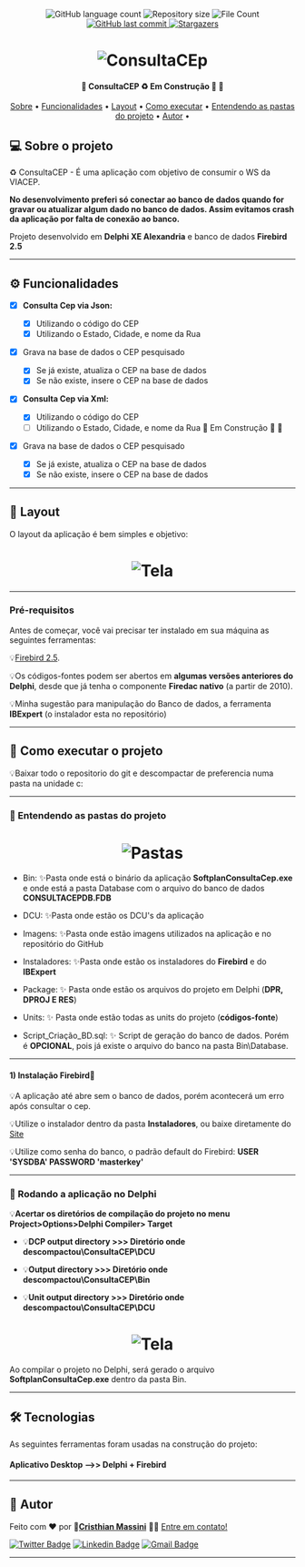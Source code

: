 <p align="center">
  <img alt="GitHub language count" src="https://img.shields.io/github/languages/count/crismassini/ConsultaCep?color=%2304D361">

  <img alt="Repository size" src="https://img.shields.io/github/repo-size/crismassini/ConsultaCep">
  <img alt="File Count" src="https://img.shields.io/github/directory-file-count/crismassini/ConsultaCep">
  
  <a href="https://github.com/crismassini/ConsultaCep/commits/master">
    <img alt="GitHub last commit" src="https://img.shields.io/github/last-commit/crismassini/ConsultaCep">
  </a>
    
   <a href="https://github.com/crismassini/ConsultaCep/stargazers">
    <img alt="Stargazers" src="https://img.shields.io/github/stars/crismassini/ConsultaCep?style=social">
  </a>

</p>
<h1 align="center">
    <img alt="ConsultaCEp" title="#ConsultaCEP" src="./Imagens/principal.png" />
</h1>

<h4 align="center"> 
	🚧  ConsultaCEP ♻️ Em Construção 🚀 🚧
</h4>

<p align="center">
 <a href="#-sobre-o-projeto">Sobre</a> •
 <a href="#-funcionalidades">Funcionalidades</a> •
 <a href="#-layout">Layout</a> • 
 <a href="#-como-executar-o-projeto">Como executar</a> • 
<a href="#-entendendo-as-pastas-do-projeto">Entendendo as pastas do projeto</a> • 	
 <a href="#-autor">Autor</a> • 
</p>

## 💻 Sobre o projeto

♻️ ConsultaCEP - É uma aplicação com objetivo de consumir o WS da VIACEP.

**No desenvolvimento preferi só conectar ao banco de dados quando for gravar ou atualizar algum dado no banco de dados. Assim evitamos crash da aplicação por falta de conexão ao banco.**

Projeto desenvolvido em **Delphi XE Alexandria** e banco de dados **Firebird 2.5**

---

## ⚙️ Funcionalidades

- [x] **Consulta Cep via Json:**

  - [x] Utilizando o código do CEP
  - [x] Utilizando o Estado, Cidade, e nome da Rua

- [x] Grava na base de dados o CEP pesquisado
  - [x] Se já existe, atualiza o CEP na base de dados
  - [x] Se não existe, insere o CEP na base de dados

- [x] **Consulta Cep via Xml:**
  - [x] Utilizando o código do CEP
  - [ ] Utilizando o Estado, Cidade, e nome da Rua   🚧 Em Construção 🚀 🚧

- [x] Grava na base de dados o CEP pesquisado
  - [x] Se já existe, atualiza o CEP na base de dados
  - [x] Se não existe, insere o CEP na base de dados

---

## 🎨 Layout

O layout da aplicação é bem simples e objetivo:

<h1 align="center">
    <img alt="Tela" title="Tela" src="./Imagens/TelaConsultaCep.png" />
</h1>

---

### Pré-requisitos

Antes de começar, você vai precisar ter instalado em sua máquina as seguintes ferramentas:

💡[Firebird 2.5](https://firebirdsql.org/en/firebird-2-5/).

💡Os códigos-fontes podem ser abertos em **algumas versões anteriores do Delphi**, desde que já tenha o componente **Firedac nativo** (a partir de 2010).

💡Minha sugestão para manipulação do Banco de dados, a ferramenta **IBExpert** (o instalador esta no repositório)

---

## 🚀 Como executar o projeto

💡Baixar todo o repositorio do git e descompactar de preferencia numa pasta na unidade c:

---

### 🚀 Entendendo as pastas do projeto

<h1 align="center">
    <img alt="Pastas" title="#Pastas" src="./Imagens/diretorio.png" />
</h1>

- Bin: ✨Pasta onde está o binário da aplicação **SoftplanConsultaCep.exe** e onde está a pasta Database com o arquivo do banco de dados **CONSULTACEPDB.FDB**

- DCU: ✨Pasta onde estão os DCU's da aplicação

- Imagens: ✨Pasta onde estão imagens utilizados na aplicação e no repositório do GitHub

- Instaladores: ✨Pasta onde estão os instaladores do **Firebird** e do **IBExpert**

- Package: ✨ Pasta onde estão os arquivos do projeto em Delphi (**DPR, DPROJ E RES**)

- Units: ✨ Pasta onde estão todas as units do projeto (**códigos-fonte**)

- Script_Criação_BD.sql: ✨ Script de geração do banco de dados. Porém é **OPCIONAL**, pois já existe o arquivo do banco na pasta Bin\Database.

---


#### 1) Instalação Firebird🎲

💡A aplicação até abre sem o banco de dados, porém acontecerá um erro após consultar o cep.

💡Utilize o instalador dentro da pasta **Instaladores**, ou baixe diretamente do [Site](https://firebirdsql.org/en/firebird-2-5/)

💡Utilize como senha do banco, o padrão default do Firebird: **USER 'SYSDBA' PASSWORD 'masterkey'**

---

### 🧭 Rodando a aplicação no Delphi


💡**Acertar os diretórios de compilação do projeto no menu Project>Options>Delphi Compiler> Target**

- 💡**DCP output directory >>> Diretório onde descompactou\ConsultaCEP\DCU**

- 💡**Output directory >>> Diretório onde descompactou\ConsultaCEP\Bin**

- 💡**Unit output directory >>> Diretório onde descompactou\ConsultaCEP\DCU**


<h1 align="center">
    <img alt="Tela" title="Tela" src="./Imagens/delphi_dir.png" />
</h1>


Ao compilar o projeto no Delphi, será gerado o arquivo **SoftplanConsultaCep.exe** dentro da pasta Bin.

---

## 🛠 Tecnologias

As seguintes ferramentas foram usadas na construção do projeto:

#### **Aplicativo Desktop -->> Delphi + Firebird**

---

## 🦸 Autor

Feito com ❤️ por <b>🚀[Cristhian Massini](https://www.facebook.com/cristhian.massini)</b> 👋🏽 [Entre em contato!](https://www.linkedin.com/in/cristhianmassini/)

[![Twitter Badge](https://img.shields.io/badge/-@cris_massini-1ca0f1?style=flat-square&labelColor=1ca0f1&logo=twitter&logoColor=white&link=https://twitter.com/cris_massini)](https://twitter.com/cris_massini) [![Linkedin Badge](https://img.shields.io/badge/-Cristhian-blue?style=flat-square&logo=Linkedin&logoColor=white&link=https://www.linkedin.com/in/crismassini/)](https://www.linkedin.com/in/cristhianmassini/)
[![Gmail Badge](https://img.shields.io/badge/-massini.cristhian@gmail.com-c14438?style=flat-square&logo=Gmail&logoColor=white&link=mailto:massini.cristhian@gmail.com)](mailto:massini.cristhian@gmail.com)

---
